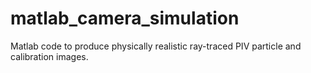 # matlab_camera_simulation
Matlab code to produce physically realistic ray-traced PIV particle and calibration images.
